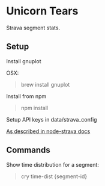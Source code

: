 Unicorn Tears
=============

Strava segment stats.

Setup
-----

Install gnuplot

OSX:
  > brew install gnuplot

Install from npm

  > npm install

Setup API keys in data/strava_config

[As described in node-strava docs](https://github.com/unboundev/node-strava-v3#quick-start)

Commands
--------

Show time distribution for a segment:

  > cry time-dist {segment-id}
